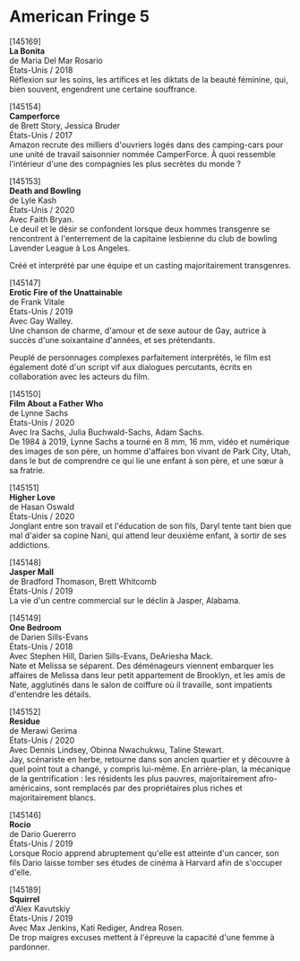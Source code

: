 # American Fringe 5

[145169]  
**La Bonita**  
de Maria Del Mar Rosario  
États-Unis / 2018  
Réflexion sur les soins, les artifices et les diktats de la beauté féminine, qui, bien souvent, engendrent une certaine souffrance.

[145154]  
**Camperforce**  
de Brett Story, Jessica Bruder  
États-Unis / 2017  
Amazon recrute des milliers d'ouvriers logés dans des camping-cars pour une unité de travail saisonnier nommée CamperForce. À quoi ressemble l'intérieur d'une des compagnies les plus secrètes du monde ?

[145153]  
**Death and Bowling**  
de Lyle Kash  
États-Unis / 2020  
Avec Faith Bryan.  
Le deuil et le désir se confondent lorsque deux hommes transgenre se rencontrent à l'enterrement de la capitaine lesbienne du club de bowling Lavender League à Los Angeles.

Créé et interprété par une équipe et un casting majoritairement transgenres.

[145147]  
**Erotic Fire of the Unattainable**  
de Frank Vitale  
États-Unis / 2019  
Avec Gay Walley.  
Une chanson de charme, d'amour et de sexe autour de Gay, autrice à succès d'une soixantaine d'années, et ses prétendants.

Peuplé de personnages complexes parfaitement interprétés, le film est également doté d'un script vif aux dialogues percutants, écrits en collaboration avec les acteurs du film.

[145150]  
**Film About a Father Who**  
de Lynne Sachs  
États-Unis / 2020  
Avec Ira Sachs, Julia Buchwald-Sachs, Adam Sachs.  
De 1984 à 2019, Lynne Sachs a tourné en 8 mm, 16 mm, vidéo et numérique des images de son père, un homme d'affaires bon vivant de Park City, Utah, dans le but de comprendre ce qui lie une enfant à son père, et une sœur à sa fratrie.

[145151]  
**Higher Love**  
de Hasan Oswald  
États-Unis / 2020  
Jonglant entre son travail et l'éducation de son fils, Daryl tente tant bien que mal d'aider sa copine Nani, qui attend leur deuxième enfant, à sortir de ses addictions.

[145148]  
**Jasper Mall**  
de Bradford Thomason, Brett Whitcomb  
États-Unis / 2019  
La vie d'un centre commercial sur le déclin à Jasper, Alabama.

[145149]  
**One Bedroom**  
de Darien Sills-Evans  
États-Unis / 2018  
Avec Stephen Hill, Darien Sills-Evans, DeAriesha Mack.  
Nate et Melissa se séparent. Des déménageurs viennent embarquer les affaires de Melissa dans leur petit appartement de Brooklyn, et les amis de Nate, agglutinés dans le salon de coiffure où il travaille, sont impatients d'entendre les détails.

[145152]  
**Residue**  
de Merawi Gerima  
États-Unis / 2020  
Avec Dennis Lindsey, Obinna Nwachukwu, Taline Stewart.  
Jay, scénariste en herbe, retourne dans son ancien quartier et y découvre à quel point tout a changé, y compris lui-même. En arrière-plan, la mécanique de la gentrification : les résidents les plus pauvres, majoritairement afro-américains, sont remplacés par des propriétaires plus riches et majoritairement blancs.

[145146]  
**Rocio**  
de Dario Guererro  
États-Unis / 2019  
Lorsque Rocio apprend abruptement qu'elle est atteinte d'un cancer, son fils Dario laisse tomber ses études de cinéma à Harvard afin de s'occuper d'elle.

[145189]  
**Squirrel**  
d'Alex Kavutskiy  
États-Unis / 2019  
Avec Max Jenkins, Kati Rediger, Andrea Rosen.  
De trop maigres excuses mettent à l'épreuve la capacité d'une femme à pardonner.

